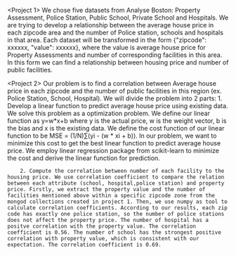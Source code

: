 <Project 1>
We chose five datasets from Analyse Boston: Property Assessment, Police Station, Public School, Private School and Hospitals. We are trying to develop a relationship between the average house price in each zipcode area and the number of Police station, schools and hospitals in that area. Each dataset will be transformed in the form {"zipcode": xxxxxx, "value": xxxxxx}, where the value is average house price for Property Assessments and number of corresponding facilities in this area. In this form we can find a relationship between housing price and number of public facilities.




<Project 2>
	Our problem is to find a correlation between Average house price in each zipcode and the number of public facilities in this region (ex. Police Station, School, Hospital). We will divide the problem into 2 parts:
		1. Develop a linear function to predict average house price using existing data. We solve this problem as a optimization problem. We define our linear function as y=w*x+b where y is the actual price, w is the weight vector, b is the bias and x is the existing data. We define the cost function of our linear function to be MSE = (1/N)∑(yi - (w * xi + b)). In our problem, we want to minimize this cost to get the best linear function to predict average house price. We employ linear regression package from scikit-learn to minimize the cost and derive the linear function for prediction.

		2. Compute the correlation between number of each facility to the housing price. We use correlation coefficient to compare the relation between each attribute (school, hospital,police station) and property price. Firstly, we extract the property value and the number of facilities mentioned above within a specific zipcode zone from the mongod collections created in project 1. Then, we use numpy as tool to calculate correlation coefficients. According to our results, each zip code has exactly one police station, so the number of police stations does not affect the property price. The number of hospital has a positve correlation with the property value. The correlation coefficient is 0.56. The number of school has the strongest positive correlation with property value, which is consistent with our expectation. The correlation coefficient is 0.69.
